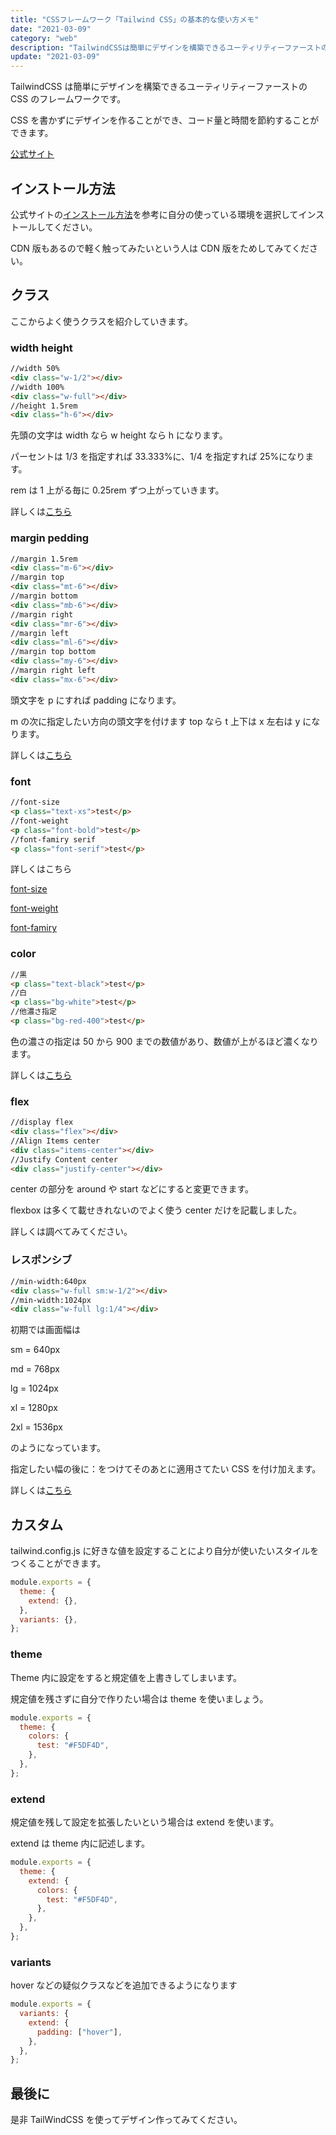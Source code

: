 ```yaml
---
title: "CSSフレームワーク「Tailwind CSS」の基本的な使い方メモ"
date: "2021-03-09"
category: "web"
description: "TailwindCSSは簡単にデザインを構築できるユーティリティーファーストのCSSのフレームワークです。CSSを書かずにデザインを作ることができ、コード量と時間を節約することができます。"
update: "2021-03-09"
---
```


TailwindCSS は簡単にデザインを構築できるユーティリティーファーストの CSS のフレームワークです。

CSS を書かずにデザインを作ることができ、コード量と時間を節約することができます。

<a href="https://tailwindcss.com/" rel="nofollow" target="_blank">公式サイト</a>

## インストール方法

公式サイトの<a href="https://tailwindcss.com/docs/installation#2-add-tailwind-to-your-css" rel="nofollow" target="_blank">インストール方法</a>を参考に自分の使っている環境を選択してインストールしてください。

CDN 版もあるので軽く触ってみたいという人は CDN 版をためしてみてください。

## クラス

ここからよく使うクラスを紹介していきます。

### width height

```html
//width 50%
<div class="w-1/2"></div>
//width 100%
<div class="w-full"></div>
//height 1.5rem
<div class="h-6"></div>
```

先頭の文字は width なら w height なら h になります。

パーセントは 1/3 を指定すれば 33.333%に、1/4 を指定すれば 25%になります。

rem は 1 上がる毎に 0.25rem ずつ上がっていきます。

詳しくは<a href="https://tailwindcss.com/docs/width" rel="nofollow" target="_blank">こちら</a>

### margin pedding

```html
//margin 1.5rem
<div class="m-6"></div>
//margin top
<div class="mt-6"></div>
//margin bottom
<div class="mb-6"></div>
//margin right
<div class="mr-6"></div>
//margin left
<div class="ml-6"></div>
//margin top bottom
<div class="my-6"></div>
//margin right left
<div class="mx-6"></div>
```

頭文字を p にすれば padding になります。

m の次に指定したい方向の頭文字を付けます top なら t 上下は x 左右は y になります。

詳しくは<a href="https://tailwindcss.com/docs/margin" rel="nofollow" target="_blank">こちら</a>

### font

```html
//font-size
<p class="text-xs">test</p>
//font-weight
<p class="font-bold">test</p>
//font-famiry serif
<p class="font-serif">test</p>
```

詳しくはこちら

<a href="https://tailwindcss.com/docs/font-size" rel="nofollow" target="_blank">font-size</a>

<a href="https://tailwindcss.com/docs/font-weight" rel="nofollow" target="_blank">font-weight</a>

<a href="https://tailwindcss.com/docs/font-family" rel="nofollow" target="_blank">font-famiry</a>

### color

```html
//黒
<p class="text-black">test</p>
//白
<p class="bg-white">test</p>
//他濃さ指定
<p class="bg-red-400">test</p>
```

色の濃さの指定は 50 から 900 までの数値があり、数値が上がるほど濃くなります。

詳しくは<a href="https://tailwindcss.com/docs/background-color" rel="nofollow" target="_blank">こちら</a>

### flex

```html
//display flex
<div class="flex"></div>
//Align Items center
<div class="items-center"></div>
//Justify Content center
<div class="justify-center"></div>
```

center の部分を around や start などにすると変更できます。

flexbox は多くて載せきれないのでよく使う center だけを記載しました。

詳しくは調べてみてください。

### レスポンシブ

```html
//min-width:640px
<div class="w-full sm:w-1/2"></div>
//min-width:1024px
<div class="w-full lg:1/4"></div>
```

初期では画面幅は

sm = 640px

md = 768px

lg = 1024px

xl = 1280px

2xl = 1536px

のようになっています。

指定したい幅の後に：をつけてそのあとに適用さてたい CSS を付け加えます。

詳しくは<a href="https://tailwindcss.com/docs/responsive-design" rel="nofollow" target="_blank">こちら</a>

## カスタム

tailwind.config.js に好きな値を設定することにより自分が使いたいスタイルをつくることができます。

```javascript
module.exports = {
  theme: {
    extend: {},
  },
  variants: {},
};
```

### theme

Theme 内に設定をすると規定値を上書きしてしまいます。

規定値を残さずに自分で作りたい場合は theme を使いましょう。

```javascript
module.exports = {
  theme: {
    colors: {
      test: "#F5DF4D",
    },
  },
};
```

### extend

規定値を残して設定を拡張したいという場合は extend を使います。

extend は theme 内に記述します。

```javascript
module.exports = {
  theme: {
    extend: {
      colors: {
        test: "#F5DF4D",
      },
    },
  },
};
```

### variants

hover などの疑似クラスなどを追加できるようになります

```javascript
module.exports = {
  variants: {
    extend: {
      padding: ["hover"],
    },
  },
};
```

## 最後に

是非 TailWindCSS を使ってデザイン作ってみてください。
